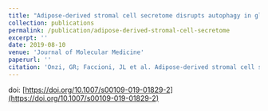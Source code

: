 ```yaml
---
title: "Adipose-derived stromal cell secretome disrupts autophagy in glioblastoma"
collection: publications
permalink: /publication/adipose-derived-stromal-cell-secretome
excerpt: ''
date: 2019-08-10
venue: 'Journal of Molecular Medicine'
paperurl: ''
citation: 'Onzi, GR; Faccioni, JL et al. Adipose-derived stromal cell secretome disrupts autophagy in glioblastoma. Journal of Molecular Medicine, v. 97, p. 2, 2019'
---
```


doi: [https://doi.org/10.1007/s00109-019-01829-2](https://doi.org/10.1007/s00109-019-01829-2)

